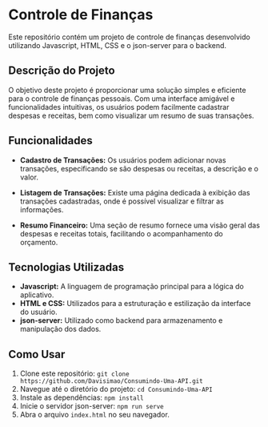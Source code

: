 # Controle de Finanças

Este repositório contém um projeto de controle de finanças desenvolvido utilizando Javascript, HTML, CSS e o json-server para o backend.

## Descrição do Projeto

O objetivo deste projeto é proporcionar uma solução simples e eficiente para o controle de finanças pessoais. Com uma interface amigável e funcionalidades intuitivas, os usuários podem facilmente cadastrar despesas e receitas, bem como visualizar um resumo de suas transações.

## Funcionalidades

- **Cadastro de Transações:** Os usuários podem adicionar novas transações, especificando se são despesas ou receitas, a descrição e o valor.

- **Listagem de Transações:** Existe uma página dedicada à exibição das transações cadastradas, onde é possível visualizar e filtrar as informações.

- **Resumo Financeiro:** Uma seção de resumo fornece uma visão geral das despesas e receitas totais, facilitando o acompanhamento do orçamento.

## Tecnologias Utilizadas

- **Javascript:** A linguagem de programação principal para a lógica do aplicativo.
- **HTML e CSS:** Utilizados para a estruturação e estilização da interface do usuário.
- **json-server:** Utilizado como backend para armazenamento e manipulação dos dados.

## Como Usar

1. Clone este repositório: `git clone https://github.com/Davisimao/Consumindo-Uma-API.git`
2. Navegue até o diretório do projeto: `cd Consumindo-Uma-API`
3. Instale as dependências: `npm install`
4. Inicie o servidor json-server: `npm run serve`
5. Abra o arquivo `index.html` no seu navegador.
